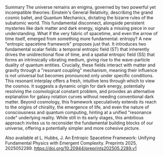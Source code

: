 Summary
The universe remains an enigma, governed by two powerful yet incompatible theories: Einstein's General Relativity, describing the grand cosmic ballet, and Quantum Mechanics, dictating the bizarre rules of the subatomic world. This fundamental disconnect, alongside persistent mysteries like dark matter and dark energy, signals a missing piece in our understanding. What if the very fabric of spacetime, and even the arrow of time itself, emerged from something more fundamental: entropy?
A new "entropic spacetime framework" proposes just that. It introduces two fundamental scalar fields: a temporal entropic field (ST) that inherently drives the unidirectional flow of time, and a spatial entropic field (SS) that forms an intrinsically vibrating medium, giving rise to the wave-particle duality of quantum entities. Crucially, these fields interact with matter and gravity through a "resonant coupling" mechanism, meaning their influence is not universal but becomes pronounced only under specific conditions.
This resonant interplay offers a fresh, intuitive lens through which to view the cosmos. It suggests a dynamic origin for dark energy, potentially resolving the cosmological constant problem, and provides an alternative explanation for galaxy rotation curves without needing conventional dark matter. Beyond cosmology, this framework speculatively extends its reach to the origins of chirality, the emergence of life, and even the nature of consciousness and quantum computing, hinting at a unified "resonance code" underlying reality. While still in its early stages, this ambitious approach invites us to reconsider the fundamental building blocks of our universe, offering a potentially simpler and more cohesive picture.

Also available at L. Hubbs,  J. An Entropic Spacetime Framework: Unifying Fundamental Physics with Emergent Complexity. Preprints 2025, 2025052289. https://doi.org/10.20944/preprints202505.2289.v1
